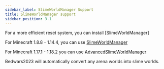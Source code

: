 ```yaml
---
sidebar_label: SlimeWorldManager Support
title: SlimeWorldManager support
sidebar_position: 3.1
---
```

For a more efficient reset system, you can install [SlimeWorldManager]

For Minecraft 1.8.8 - 1.14.4, you can use [SlimeWorldManager](https://www.spigotmc.org/resources/slimeworldmanager.69974/)

For Minecraft 1.17.1 - 1.18.2 you can use [AdvancedSlimeWorldManager](https://www.spigotmc.org/resources/advanced-slimeworldmanager.87209/)


Bedwars2023 will automatically convert any arena worlds into slime worlds.
